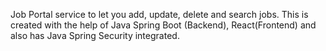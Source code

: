 Job Portal service to let you add, update, delete and search jobs. This is created with the help of Java Spring Boot (Backend), React(Frontend) and also has Java Spring Security integrated.
